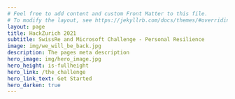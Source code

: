 ```yaml
---
# Feel free to add content and custom Front Matter to this file.
# To modify the layout, see https://jekyllrb.com/docs/themes/#overriding-theme-defaults
layout: page
title: HackZurich 2021
subtitle: SwissRe and Microsoft Challenge - Personal Resilience
image: img/we_will_be_back.jpg
description: The pages meta description
hero_image: img/hero_image.jpg
hero_height: is-fullheight
hero_link: /the_challenge
hero_link_text: Get Started
hero_darken: true
---
```


